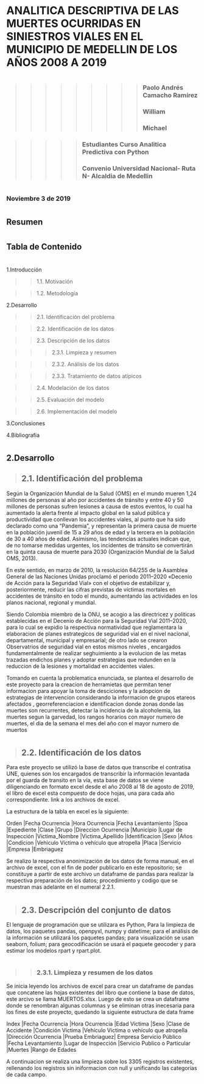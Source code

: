 # ANALITICA DESCRIPTIVA DE LAS MUERTES OCURRIDAS EN SINIESTROS VIALES EN EL MUNICIPIO DE MEDELLIN DE LOS AÑOS 2008 A 2019
#
#
>>>>>>>>>### Paolo Andrés Camacho Ramírez
>>>>>>>>>### William
>>>>>>>>>### Michael
###
###
>>>>>### Estudiantes Curso Analitica Predictiva con Python
>>>>>### Convenio Universidad Nacional- Ruta N- Alcaldia de Medellin
#
### Noviembre 3 de 2019
#
#
## Resumen
#

## Tabla de Contenido
#
1.Introducción

>>1.1. Motivación

>>1.2. Metodología

2.Desarrollo

>>2.1. Identificación del problema

>>2.2. Identificación de los datos

>>2.3. Descripción de los datos

>>>2.3.1. Limpieza y resumen

>>>2.3.2. Análisis de los datos

>>>2.3.3. Tratamiento de datos atípicos

>>2.4. Modelación de los datos

>>2.5. Evaluación del modelo

>>2.6. Implementación del modelo

3.Conclusiones

4.Bibliografía
#
#
#
#
## 2.Desarrollo

>## 2.1. Identificación del problema
Según la Organización Mundial de la Salud (OMS) en el mundo mueren 1,24 millones de personas al año por accidentes de tránsito y entre 40 y 50 millones de personas sufren lesiones a causa de estos eventos, lo cual ha aumentado la alerta frente al impacto global en la salud pública y productividad que conllevan los accidentes viales, al punto que ha sido declarado como una “Pandemia”, y representan la primera causa de muerte en la población juvenil de 15 a 29 años de edad y la tercera en la población de 30 a 40 años de edad. Asimismo, las tendencias actuales indican que, de no tomarse medidas urgentes, los incidentes de tránsito se convertirán en la quinta causa de muerte para 2030 (Organización Mundial de la Salud OMS, 2013).

En este sentido, en marzo de 2010, la resolución 64/255 de la Asamblea General de las Naciones Unidas proclamó el periodo 2011–2020 «Decenio de Acción para la Seguridad Vial» con el objetivo de estabilizar y, posteriormente, reducir las cifras previstas de víctimas mortales en accidentes de tránsito en todo el mundo, aumentando las actividades en los planos nacional, regional y mundial.

Siendo Colombia miembro de la ONU, se acogio a las directricez y politicas establecidas en el Decenio de Acción para la Seguridad Vial 2011–2020, para lo cual se expidio la respectiva normatividad que reglamentara la elaboracion de planes estrategicos de seguridad vial en el nivel nacional, departamental, municipal y empresarial; de otro lado se crearon Observatrios de seguridad vial en estos mismos niveles , encargados fundamentalmente de realizar seghuimiento a la evolucion de las metas trazadas endichos planes y adoptar estrategias que redunden en la reduccion de la lesiones y mortalidad en accidentes viales.

Tomando en cuenta la problematica enunciada, se plantea el desarrollo de este proyecto para la creacion de herramietas que permitan tener informacion para apoyar la toma de desciciones y la adopcion de estrategias de intervencion considerando la informacion de  grupos etareos afectados , georreferenciacion e identificacion donde zonas donde las muertes son recurrentes, detectar la incidencia de la alcoholemia, las muertes segun la garvedad, los rangos horarios con mayor numero de muertes, el dia de la semana el mes del año con el mayor numero de muertos
#
#
>## 2.2. Identificación de los datos
Para este proyecto se utilizó la base de datos que transcribe el contratisa UNE, quienes son los encargados de transcribir la información levantada por el guarda de transito en la vía, esta base de datos se viene diligenciando en formato excel desde el año 2008 al 18 de agosto de 2019, el libro de excel esta compuesto de doce hojas, una para cada año correspondiente.  link a los archivos de excel.

La estructura de la tabla en excel es la siguiente:

Orden	|Fecha Ocurrencia	|Hora Ocurrencia	|Fecha Levantamiento	|Spoa	|Expediente	|Clase	|Grupo	|Direccion Ocurrencia	|Municipio	|Lugar de Inspección	|Victima_Nombre	|Victima_Apellido	|Identificacion	|Sexo	|Años	|Condicion	|Vehículo Víctima o vehículo que atropella	|Placa	|Servicio	|Empresa	|Embriaguez 

Se realizo la respectiva anonimización de los datos de forma manual, en el archivo de excel, con el fin de poder publicarlo en este repositorio; se constituye a partir de este archivo un dataframe de pandas para realizar la respectiva preparación de los datos; procedimiento y codigo que se muestran mas adelante en el numeral 2.2.1.
#
#
>## 2.3. Descripción del conjunto de datos
El lenguaje de programación que se utilizara es Python, Para la limpieza de datos, los paquetes pandas, openpyxl, numpy y datetime; para el análisis de la información se utilizará los paquetes pandas;  para visualización se usan seaborn, folium; para geocodificación se usará el paquete geocoder y para estimar los modelos rpart y rpart.plot.
#
>>### 2.3.1. Limpieza y resumen de los datos
Se inicia leyendo los archivos de excel para crear un dataframe de pandas que concatene las hojas existentes del libro que contiene la base de datos, este arcivo se llama MUERTOS.xlsx. Luego de esto se crea un dataframe donde se renombran algunas columnas y se eliminan otras inecesaria para los fines de este proyecto, quedando la siguiente estructura de data frame

Index |Fecha Ocurrencia	|Hora Ocurrencia	|Edad Víctima	|Sexo	|Clase de Accidente	|Condición Víctima	|Vehículo Víctima o vehículo que atropella	|Dirección Ocurrencia	|Prueba Embriaguez|	Empresa Servicio Público	|Fecha Levantamiento	|Lugar de Inspección	|Servicio Publico o Particular	|Muertes	|Rango de Edades

A continuacion se realiza una limpieza sobre los 3305 registros existentes, rellenando los registros sin iniformacion  con null y unificando las categorias de cada campo.
